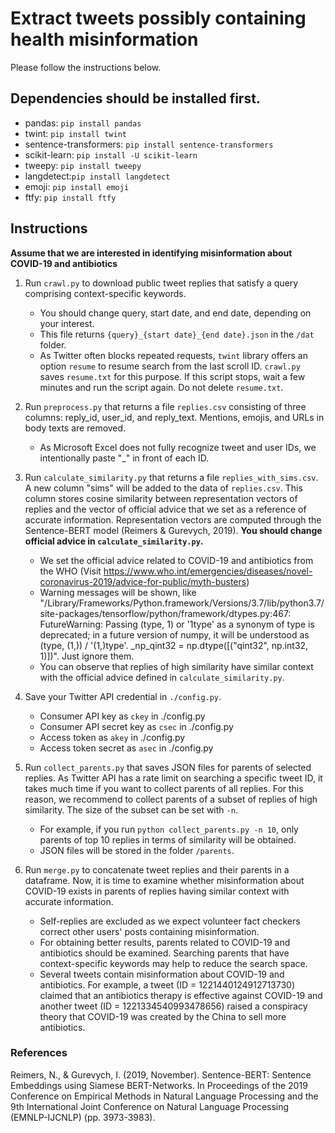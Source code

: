 # Extract tweets possibly containing health misinformation

Please follow the instructions below. 

## Dependencies should be installed first.
- pandas: `pip install pandas`
- twint: `pip install twint`
- sentence-transformers: `pip install sentence-transformers`
- scikit-learn: `pip install -U scikit-learn`
- tweepy: `pip install tweepy`
- langdetect:`pip install langdetect`
- emoji: `pip install emoji`
- ftfy: `pip install ftfy`

## Instructions

**Assume that we are interested in identifying misinformation about COVID-19 and antibiotics**

1) Run `crawl.py` to download public tweet replies that satisfy a query comprising context-specific keywords.
    * You should change query, start date, and end date, depending on your interest. 
    * This file returns `{query}_{start date}_{end date}.json` in the `/dat` folder.   
    * As Twitter often blocks repeated requests, `twint` library offers an option `resume` to resume search from the last scroll ID. `crawl.py` saves `resume.txt` for this purpose. If this script stops, wait a few minutes and run the script again. Do not delete `resume.txt`.

2) Run `preprocess.py` that returns a file `replies.csv` consisting of three columns: reply_id, user_id, and reply_text. Mentions, emojis, and URLs in body texts are removed.
    * As Microsoft Excel does not fully recognize tweet and user IDs, we intentionally paste "_" in front of each ID.

3) Run `calculate_similarity.py` that returns a file `replies_with_sims.csv`. A new column "sims" will be added to the data of `replies.csv`. This column stores cosine similarity between representation vectors of replies and the vector of official advice that we set as a reference of accurate information. Representation vectors are computed through the Sentence-BERT model (Reimers & Gurevych, 2019). **You should change official advice in `calculate_similarity.py`.**
    * We set the official advice related to COVID-19 and antibiotics from the WHO (Visit https://www.who.int/emergencies/diseases/novel-coronavirus-2019/advice-for-public/myth-busters)
    * Warning messages will be shown, like "/Library/Frameworks/Python.framework/Versions/3.7/lib/python3.7/site-packages/tensorflow/python/framework/dtypes.py:467: FutureWarning: Passing (type, 1) or '1type' as a synonym of type is deprecated; in a future version of numpy, it will be understood as (type, (1,)) / '(1,)type'.
  _np_qint32 = np.dtype([("qint32", np.int32, 1)])". Just ignore them. 
    * You can observe that replies of high similarity have similar context with the official advice defined in `calculate_similarity.py`.
    
4) Save your Twitter API credential in `./config.py`.
    * Consumer API key as `ckey` in ./config.py
    * Consumer API secret key as `csec` in ./config.py
    * Access token as `akey` in ./config.py
    * Access token secret as `asec` in ./config.py
  
5) Run `collect_parents.py` that saves JSON files for parents of selected replies. As Twitter API has a rate limit on searching a specific tweet ID, it takes much time if you want to collect parents of all replies. For this reason, we recommend to collect parents of a subset of replies of high similarity. The size of the subset can be set with `-n`.
    * For example, if you run `python collect_parents.py -n 10`, only parents of top 10 replies in terms of similarity will be obtained.
    * JSON files will be stored in the folder `/parents`.        

6) Run `merge.py` to concatenate tweet replies and their parents in a dataframe. Now, it is time to examine whether misinformation about COVID-19 exists in parents of replies having similar context with accurate information. 
    * Self-replies are excluded as we expect volunteer fact checkers correct other users' posts containing misinformation. 
    * For obtaining better results, parents related to COVID-19 and antibiotics should be examined. Searching parents that have context-specific keywords may help to reduce the search space.
    * Several tweets contain misinformation about COVID-19 and antibiotics. For example, a tweet (ID = 1221440124912713730) claimed that an antibiotics therapy is effective against COVID-19 and another tweet (ID = 1221334540993478656) raised a conspiracy theory that COVID-19 was created by the China to sell more antibiotics.

### References
Reimers, N., & Gurevych, I. (2019, November). Sentence-BERT: Sentence Embeddings using Siamese BERT-Networks. In Proceedings of the 2019 Conference on Empirical Methods in Natural Language Processing and the 9th International Joint Conference on Natural Language Processing (EMNLP-IJCNLP) (pp. 3973-3983).

